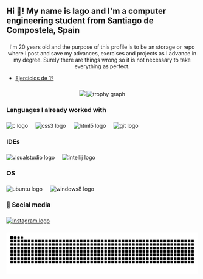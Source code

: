 <h2 align="left">Hi 👋! My name is Iago and I'm a computer engineering student from Santiago de Compostela, Spain</h2>

###

<p align="center">I'm 20 years old and the purpose of this profile is to be an storage or repo where i post and save my advances, exercises and projects as I advance in my degree. Surely there are things wrong so it is not necessary to take everything as perfect.</p>

- [Ejercicios de 1º](https://github.com/iagoggarcia/Primero-ejs-)

###

<div align="center">
  <img src="https://github-readme-stats.vercel.app/api?username=iagoggarcia&show_icons=true&theme=dracula" height="150" />

<img src="https://github-profile-trophy.vercel.app?username=iagoggarcia&theme=dracula&column=-1&row=1&margin-w=8&margin-h=8&no-bg=false&no-frame=false&order=4" height="150" alt="trophy graph" />
</div>

###

<h3 align="left">Languages I already worked with</h3>

###

<div align="left">
  <img src="https://cdn.jsdelivr.net/gh/devicons/devicon/icons/c/c-original.svg" height="40" alt="c logo"  />
  <img width="12" />
  <img src="https://cdn.jsdelivr.net/gh/devicons/devicon/icons/css3/css3-original.svg" height="40" alt="css3 logo"  />
  <img width="12" />
  <img src="https://cdn.jsdelivr.net/gh/devicons/devicon/icons/html5/html5-original.svg" height="40" alt="html5 logo"  />
  <img width="12" />
  <img src="https://cdn.jsdelivr.net/gh/devicons/devicon/icons/git/git-original.svg" height="40" alt="git logo"  />
</div>

###

<h3 align="left">IDEs</h3>

###

<div align="left">
  <img src="https://skillicons.dev/icons?i=visualstudio" height="40" alt="visualstudio logo"  />
  <img width="12" />
  <img src="https://cdn.jsdelivr.net/gh/devicons/devicon/icons/intellij/intellij-original.svg" height="40" alt="intellij logo"  />
</div>

###

<h3 align="left">OS</h3>

###

<div align="left">
  <img src="https://img.shields.io/badge/Ubuntu-E95420?logo=ubuntu&logoColor=white&style=for-the-badge" height="40" alt="ubuntu logo"  />
  <img width="12" />
  <img src="https://img.shields.io/badge/Windows-0078D6?logo=windows&logoColor=white&style=for-the-badge" height="40" alt="windows8 logo"  />
</div>

###

<h3 align="left">📱 Social media</h3>

###

<div align="left">
  <a href="https://www.instagram.com/iagogarcia.cg/" target="_blank">
    <img src="https://img.shields.io/static/v1?message=Instagram&logo=instagram&label=&color=E4405F&logoColor=white&labelColor=&style=for-the-badge" height="40" alt="instagram logo"  />
  </a>
</div>

###

<img src="https://raw.githubusercontent.com/iagoggarcia/iagoggarcia/output/snake.svg" alt="Snake animation" />

###
